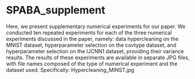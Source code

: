 # SPABA_supplement
Here, we present supplementary numerical experiments for our paper. 
We conducted ten repeated experiments for each of the three numerical experiments discussed in the paper, namely: data hypercleaning on the MNIST dataset, hyperparameter selection on the covtype dataset, and hyperparameter selection on the IJCNN1 dataset, providing their variance results. 
The results of these experiments are available in separate JPG files, with file names composed of the type of numerical experiment and the dataset used. 
Specifically:
Hypercleaning_MINST.jpg 
